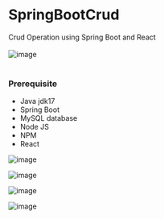 # SpringBootCrud
Crud Operation using Spring Boot and React
</br></br>
![image](https://github.com/shhotie/SpringBootCrud/assets/113897763/ae096703-4997-47ac-bc87-b45694ee9a7c)
</br></br>
<h3>Prerequisite</h3>
<ul>
  <li>Java jdk17 </li>
  <li>Spring Boot</li>
  <li>MySQL database</li>
  <li>Node JS</li>
  <li>NPM</li>
  <li>React</li>
</ul>


![image](https://github.com/shhotie/SpringBootCrud/assets/113897763/eacb1786-1fc2-4b25-abcf-a80db43c397b)

![image](https://github.com/shhotie/SpringBootCrud/assets/113897763/f098e131-44fb-4310-b319-a5fb9fd4e049)

![image](https://github.com/shhotie/SpringBootCrud/assets/113897763/3b3b9511-3f15-4a15-bc71-09e7f067d357)

![image](https://github.com/shhotie/SpringBootCrud/assets/113897763/e600e073-38c7-4fa0-8f3b-eb5367fbfbbf)


